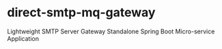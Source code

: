 # direct-smtp-mq-gateway
Lightweight SMTP Server Gateway Standalone Spring Boot Micro-service Application
